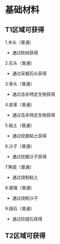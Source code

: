 # 基础材料


T1区域可获得
---

1.木头（普通）
* 通过砍树获得
  
2.石头（普通）
* 通过采掘石头获得
  
3.骨头（普通）	
* 通过击杀特定生物获得

4.皮革（普通）
* 通过击杀特定生物获得

5.粘土（普通）
* 通过挖掘粘土获得

6.沙子（普通）
* 通过挖掘沙子获得

7.陶瓷（普通）
* 通过烧制粘土

8.玻璃（普通）
* 通过烧制沙子

9.燧石（普通）
* 通过捡燧石获得


T2区域可获得
---
